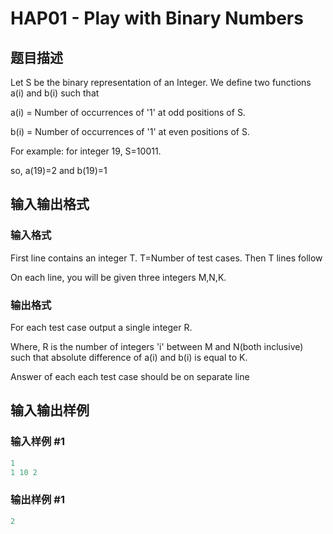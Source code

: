 # HAP01 - Play with Binary Numbers

## 题目描述

Let S be the binary representation of an Integer. We define two functions a(i) and b(i) such that

a(i) = Number of occurrences of '1' at odd positions of S.

b(i) = Number of occurrences of '1' at even positions of S.

For example: for integer 19, S=10011.

so, a(19)=2 and b(19)=1

## 输入输出格式

### 输入格式

First line contains an integer T. T=Number of test cases. Then T lines follow

On each line, you will be given three integers M,N,K.

### 输出格式

For each test case output a single integer R.

Where, R is the number of integers 'i' between M and N(both inclusive) such that absolute difference of a(i) and b(i) is equal to K.

Answer of each each test case should be on separate line

## 输入输出样例

### 输入样例 #1

```cpp
1
1 10 2
```


### 输出样例 #1

```cpp
2
```


